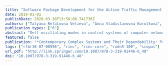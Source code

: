 ```yaml
---
title: "Software Package Development for the Active Traffic Management Module Self-oscillation Regime Investigation"
date: 2019-01-01
publishDate: 2020-03-30T13:58:06.741736Z
authors: ["Tatyana Refatovna Velieva", "Anna Vladislavovna Korolkova", "Anastasiya Vyacheslavovna Demidova", "Dmitry Sergeevich Kulyabov"]
publication_types: ["6"]
abstract: "Self-oscillating modes in control systems of computer networks quite negatively affect the characteristics of these networks. The problem of finding the areas of self-oscillations is actual and important as the study of parameters of self-oscillations. These studies are extremely labor-intensive because of the substantial non-linear nature of the mathematical model. To investigate the self-oscillation parameters, the authors used the method of harmonic linearization. However, the previously used model with symmetric oscillations showed its limitations. In this paper, a more complex model with asymmetric oscillations is applied. For this purpose, the authors developed the program complex with both numerical analysis elements and elements of symbolic calculations."
featured: false
publication: "*Contemporary Complex Systems and Their Dependability: Proceedings of the Thirteenth International Conference on Dependability and Complex Systems DepCoS-RELCOMEX, July 2-6, 2018, Brunów, Poland*"
tags: ["rfbr16-07-00556", "rinc", "rinc-core", "rudn5-100", "scopus"]
url_pdf: "http://link.springer.com/10.1007/978-3-319-91446-6_48"
doi: "10.1007/978-3-319-91446-6_48"
---
```


